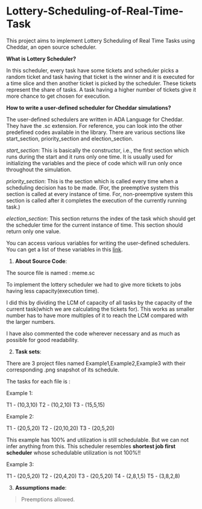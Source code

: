 # Lottery-Scheduling-of-Real-Time-Task
This project aims to implement Lottery Scheduling of Real Time Tasks using Cheddar, an open source scheduler. 

**What is Lottery Scheduler?**    

In this scheduler, every task have some tickets and scheduler picks a random ticket
and task having that ticket is the winner and it is executed for a time slice and then
another ticket is picked by the scheduler. These tickets represent the share of tasks. A
task having a higher number of tickets give it more chance to get chosen for execution.


**How to write a user-defined scheduler for Cheddar simulations?**    

The user-defined schedulers are written in ADA Language for Cheddar. They have the
.sc extension. For reference, you can look into the other predefined codes available in
the library. There are various sections like start_section, priority_section and
election_section.    

*start_section*: This is basically the constructor, i.e., the first section which runs during
the start and it runs only one time. It is usually used for initializing the variables and
the piece of code which will run only once throughout the simulation.    

*priority_section*: This is the section which is called every time when a scheduling
decision has to be made. (For, the preemptive system this section is called at every
instance of time. For, non-preemptive system this section is called after it completes
the execution of the currently running task.)   

*election_section*: This section returns the index of the task which should get the
scheduler time for the current instance of time. This section should return only one
value.   

You can access various variables for writing the user-defined schedulers. You can get a
list of these variables in this [link](http://beru.univ-brest.fr/~singhoff/cheddar/ug/ug_v3/cheddar-r3.html#Ref6.5).




1. **About Source Code**:

The source file is named : meme.sc

To implement the lottery scheduler we had to give more tickets to jobs having less capacity(execution time).

I did this by dividing the LCM of capacity of all tasks by the capacity of the current task(which we are calculating the tickets for). 
This works as smaller number has to have more multiples of it to reach the LCM compared with the larger numbers.

I have also commented the code wherever necessary and as much as possible for good readability.


2. **Task sets**:

There are 3 project files named Example1,Example2,Example3 with their corresponding .png snapshot of its schedule. 

The tasks for each file is :

Example 1:

T1 - (10,3,10)
T2 - (10,2,10)
T3 - (15,5,15)


Example 2:

T1 - (20,5,20)
T2 - (20,10,20)
T3 - (20,5,20)

This example has 100% and utilization is still schedulable. But we can not infer anything from this. This scheduler resembles **shortest job first scheduler** whose schedulable utilization is not 100%!!

Example 3:

T1 - (20,5,20)
T2 - (20,4,20)
T3 - (20,5,20)
T4 - (2,8,1,5)
T5 - (3,8,2,8)


3. **Assumptions made**:

> Preemptions allowed.












